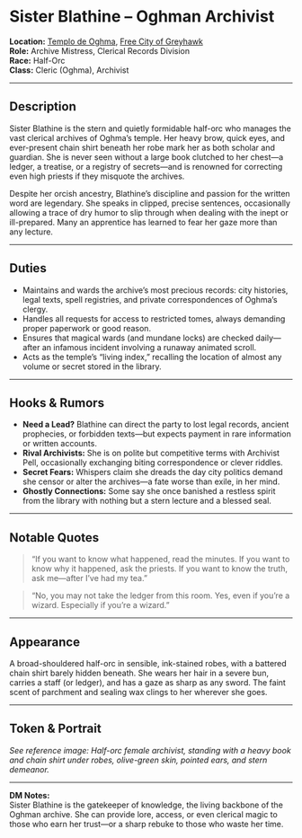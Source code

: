 # Sister Blathine – Oghman Archivist

**Location:** [Templo de Oghma](templo_de_oghma.md), [Free City of Greyhawk](mapa_da_cidade_de_greyhawk.md)  
**Role:** Archive Mistress, Clerical Records Division  
**Race:** Half-Orc  
**Class:** Cleric (Oghma), Archivist

---

## Description

Sister Blathine is the stern and quietly formidable half-orc who manages the vast clerical archives of Oghma’s temple. Her heavy brow, quick eyes, and ever-present chain shirt beneath her robe mark her as both scholar and guardian. She is never seen without a large book clutched to her chest—a ledger, a treatise, or a registry of secrets—and is renowned for correcting even high priests if they misquote the archives.

Despite her orcish ancestry, Blathine’s discipline and passion for the written word are legendary. She speaks in clipped, precise sentences, occasionally allowing a trace of dry humor to slip through when dealing with the inept or ill-prepared. Many an apprentice has learned to fear her gaze more than any lecture.

---

## Duties

- Maintains and wards the archive’s most precious records: city histories, legal texts, spell registries, and private correspondences of Oghma’s clergy.
- Handles all requests for access to restricted tomes, always demanding proper paperwork or good reason.
- Ensures that magical wards (and mundane locks) are checked daily—after an infamous incident involving a runaway animated scroll.
- Acts as the temple’s “living index,” recalling the location of almost any volume or secret stored in the library.

---

## Hooks & Rumors

- **Need a Lead?** Blathine can direct the party to lost legal records, ancient prophecies, or forbidden texts—but expects payment in rare information or written accounts.
- **Rival Archivists:** She is on polite but competitive terms with Archivist Pell, occasionally exchanging biting correspondence or clever riddles.
- **Secret Fears:** Whispers claim she dreads the day city politics demand she censor or alter the archives—a fate worse than exile, in her mind.
- **Ghostly Connections:** Some say she once banished a restless spirit from the library with nothing but a stern lecture and a blessed seal.

---

## Notable Quotes

> “If you want to know what happened, read the minutes. If you want to know why it happened, ask the priests. If you want to know the truth, ask me—after I’ve had my tea.”

> “No, you may not take the ledger from this room. Yes, even if you’re a wizard. Especially if you’re a wizard.”

---

## Appearance

A broad-shouldered half-orc in sensible, ink-stained robes, with a battered chain shirt barely hidden beneath. She wears her hair in a severe bun, carries a staff (or ledger), and has a gaze as sharp as any sword. The faint scent of parchment and sealing wax clings to her wherever she goes.

---

## Token & Portrait

*See reference image: Half-orc female archivist, standing with a heavy book and chain shirt under robes, olive-green skin, pointed ears, and stern demeanor.*

---

**DM Notes:**  
Sister Blathine is the gatekeeper of knowledge, the living backbone of the Oghman archive. She can provide lore, access, or even clerical magic to those who earn her trust—or a sharp rebuke to those who waste her time.
